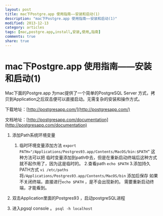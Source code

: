 ```yaml
---
layout: post
title: mac下Postgre.app 使用指南——安装和启动(1)
description: "mac下Postgre.app 使用指南——安装和启动(1)"
modified: 2013-12-13
category: articles
tags: [mac,postgre.app,install,安装,使用,指南]
comments: true
share: true
---
```


# mac下Postgre.app 使用指南——安装和启动(1)

Mac下面的Postgre.app 为mac提供了一个简单的PostgreSQL Server 方式，拷贝到Application之后双击便可以直接启动。无需复杂的安装和操作方式。

下载地址：[http://postgresapp.com/](http://postgresapp.com/)

文档地址：[http://postgresapp.com/documentation](http://postgresapp.com/documentation)

1. 添加Path系统环境变量

	1. 临时环境变量添加方法 `export PATH="/Applications/Postgres93.app/Contents/MacOS/bin:$PATH”`
这种方法可以把 临时变量添加到path中去，但是在重新启动终端后这种方式就不起作用了，因为这是临时的。
	2.查看path `echo $PATH`
	3.添加持久PATH方式 `vi /etc/paths`
     将`/Applications/Postgres93.app/Contents/MacOS/bin` 添加后保存
     如果不关闭终端，直接进行`echo $PATH` ，是不会出现新的。
     需要重新启动终端，才能看到。

2. 双击Application里面的Postgres93 ，启动postgreSQL进程
3. 进入pgsql console 。 `psql -h localhost`